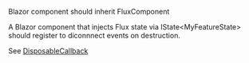 Blazor component should inherit FluxComponent

A Blazor component that injects Flux state 
via IState&lt;MyFeatureState&gt; should 
register to diconnnect events on destruction.

See [DisposableCallback](https://github.com/mrpmorris/Fluxor/blob/master/Docs/disposable-callback-not-disposed.md#disposablecallback-was-not-disposed)